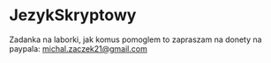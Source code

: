 # JezykSkryptowy
Zadanka na laborki, jak komus pomoglem to zapraszam na donety na paypala: michal.zaczek21@gmail.com
